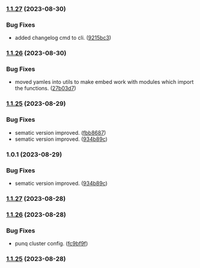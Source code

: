 
### [1.1.27](https://github.com/mogenius/punq/compare/v1.1.26...v1.1.27) (2023-08-30)


### Bug Fixes

* added changelog cmd to cli. ([9215bc3](https://github.com/mogenius/punq/commit/9215bc3e10b876f29b732cfc32b3c181c1c6e778))

### [1.1.26](https://github.com/mogenius/punq/compare/v1.1.25...v1.1.26) (2023-08-30)


### Bug Fixes

* moved yamles into utils to make embed work with modules which import the functions. ([27b03d7](https://github.com/mogenius/punq/commit/27b03d75b93cd86d74af3dd93001fa481eeddc57))

### [1.1.25](https://github.com/mogenius/punq/compare/v1.0.1...v1.1.25) (2023-08-29)


### Bug Fixes

* sematic version improved. ([fbb8687](https://github.com/mogenius/punq/commit/fbb8687c05cdeb55f4dc38a8af660089053efd17))
* sematic version improved. ([934b89c](https://github.com/mogenius/punq/commit/934b89ca408960d4a580d669f4346d95142217be))

### 1.0.1 (2023-08-29)


### Bug Fixes

* sematic version improved. ([934b89c](https://github.com/mogenius/punq/commit/934b89ca408960d4a580d669f4346d95142217be))

### [1.1.27](https://github.com/mogenius/punq/compare/v1.1.26...v1.1.27) (2023-08-28)

### [1.1.26](https://github.com/mogenius/punq/compare/v1.1.25...v1.1.26) (2023-08-28)


### Bug Fixes

* punq cluster config. ([fc9bf9f](https://github.com/mogenius/punq/commit/fc9bf9f03e507ab3fe1d60292b166a1258c48b59))

### [1.1.25](https://github.com/mogenius/punq/compare/v1.1.24...v1.1.25) (2023-08-28)
